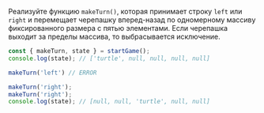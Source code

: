 
Реализуйте функцию `makeTurn()`, которая принимает строку `left` или `right` и перемещает черепашку вперед-назад по одномерному массиву фиксированного размера с пятью элементами. Если черепашка выходит за пределы массива, то выбрасывается исключение.

```typescript
const { makeTurn, state } = startGame();
console.log(state); // ['turtle', null, null, null, null]

makeTurn('left') // ERROR

makeTurn('right');
makeTurn('right');
console.log(state); // [null, null, 'turtle', null, null]
```
